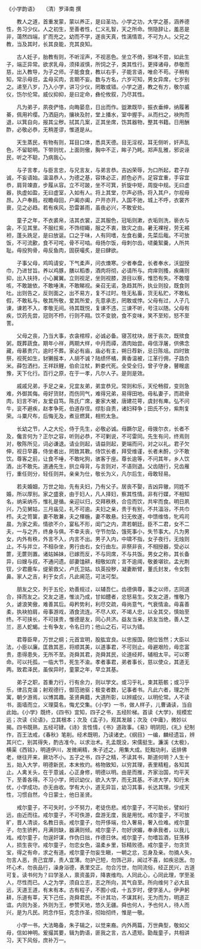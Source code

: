 《小学韵语》　　（清）罗泽南 撰 

　　教人之道，首重发蒙，蒙以养正，是曰圣功。小学之功，大学之基，涵养德性，务习少仪。人之初生，至善者性，仁义礼智，天之所命。恻隐辞让，羞恶是非，蔼然四端，扩而充之。幼而不学，遂丧天真，性漓情乖，不可为人。父兄之教，当及其时，长其良能，充其良知。 

　　古人妊子，胎教有则，不听淫声，不视恶色。坐立不倚，邪味不尝，如此生子，端正异常。欲求乳母，须择淑慎，所饲之子，类其性行。更择诸母，恭敬而慈，出入教导，为子之师。子能食食，教以右手，子能言语，唯俞不苟。子稍有知，常示毋诳，孟母买肉，言期不妄。数与方名，六岁可知，男女异席，七岁别之。递至八岁，乃入小学，讲习少仪，罔敢或错。小学之道，教之有方，敬尔威仪，饬尔伦常。威仪抑抑，是曰定命，彝伦攸叙，乃尽其性。 

　　凡为弟子，夙夜俨恪，向晦晏息，日出而作。盥漱既毕，振衣垂绅，纳履著綦，佩用衿缨。乃洒庭内，攘袂及肘，堂上播水，室中握手。从而扫之，袂拘而退，以箕自向，报其尘秽。拭其几案，正其坐席，饬其器物，整其书籍。日用酬酢，必敬必恭，无稍差谬，惟道是从。 

　　天生蒸民，有物有则，耳目口体，悉具天德。目无淫视，耳无侧听，奸声乱色，不留聪明。下带则忧，上面则傲，胸中不正，眸子乃眊。郑声乱雅，邪说诬民，听之不聪，乃病我心。 

　　与子言孝，与臣言忠，与兄言友，与弟言恭。吉凶荣辱，为口所起，君子存诚，不妄语始。温温恭人，为德之基，容体必正，颜色必齐。足容宜重，手容宜恭，肩背竦直，步履从容。立不可跛，坐不可箕，折旋中矩，周旋中规。无曰虚器，执虚如盈，无曰虚室，入如有人。将上其堂，尔声必扬，将入其户，尔视毋昂。入户奉扃，视瞻毋回，户阖亦阖，户开亦开。入国不驰，城上不呼，衣裳齐衰，见之必趋。若有疾风，恐雷甚雨，虽夜必兴，不敢安处。 

　　童子之年，不衣裘帛，洁其衣裳，正其服色，冠垢则漱，衣垢则洗，亵衣与衾，不见其里。不服红紫，不饰绀緅，服之不衷，致灾之由。暑无裸裎，劳无裼袒，蓬头跣足，是曰放诞。口之于味，人有同嗜，左食右羹，先菜后胾。不可放饭，不可流歠，食不可咤，骨不可啮。毋扬尔饭，毋刺尔齿，嚃羹絮羹，人所共耻。毋投狗骨，毋反鱼肉，固获嘬炙，是曰肆欲。 

　　子事父母，鸡鸣请安，下气柔声，问衣燠寒。少者奉盘，长者奉水，沃盥授巾，乃进甘旨。养以鸡豚，膳以稻黍，酒肉将彻，必请所与。疴痒则搔，疾痛则抑，出入扶持，小心翼翼。立则视足，坐则视膝，游目以察，惟恐有失。不敢嚏咳，不敢跛依，不敢唾洟，不敢睇视。亲召无诺，急趋其所，执业则投，既食则吐。出则告之，反则面之，出不易方，复不过时。牲无私畜，货无私贮，不敢私假，不敢私与。敬其所敬，爱其所爱，先意承志，罔敢或悖。父母有过，人子几谏，谏若不入，孝敬无间。待其既悦，复谏不违，三谏不听，号注以随。父母有疾，饮药先尝，冠则不栉，行则不翔。饮不变貌，食不变味，笑不至矧，怒不至詈。 

　　父母之丧，乃当大事，衣衾棺椁，必诚必备。寝苫枕块，居于丧次，既殡食粥，既葬蔬食。期年小祥，两期大样，中月而禫，酒肉始尝。毋信浮屠，供佛念藏，毋慕贵穴，逾时不葬。家必有庙，庙必有主，朔日荐新，忌日陈俎。四时致祭，视死如生，豺獭报本，人胡不诚？陆绩怀橘，黄香温被，江革行佣，子路负米。薛包洒扫，王祥跃鲤，伯俞泣杖，黔娄代死。全受全归，曾子守身，瞽瞍底豫，天下化行。百行之原，在于一孝，凡尔人子。是则是效。 

　　戚戚兄弟，手足之亲，兄宜友弟，弟宜恭兄。常则和乐，天伦畅叙，变则急难，外御其侮。毋好货财，而伤同气，难得兄弟，易得田地。毋私妻子，而疏骨肉，妇言不听，友爱自笃。陈氏广席，姜家大被，唐建花萼，虞封有庳。弘不问牛，衮不避疾，赵孝争死，伯道存侄。缪肜自责，诸妇释争；田氏不分，紫荆复荣。斗粟尺布，后悔无及，煮豆燃萁，相煎太急。 

　　长幼之节，人之大伦，侍于先生，必敬必诚。毋蹶尔足，毋拨尔衣，长者不及，儳言何为？正尔之容，听则必恭，不可剿说，不可雷同。先生有问，终焉则对，敬陈所见，词必谦退。请业则起，请益则起，更端而问，对之以礼。君子欠伸，视日早暮，侍坐者出，罔致其斁。侍饮长者，拜受维谨，长者未酹，少不敢饮。尊客之前，让食不唾，不敢叱狗，骇客于座。尊长逾等，不问其年，乡人饮酒，出不敢先。道通先生，拱立毋背，与言则对，不语则退。父齿随行，兄齿雁行，重任则分，轻任则并。亲亲为仕，敬长为义，凡尔后生，毋敢轻易。 

　　若夫婚姻，万世之始，先有夫妇，乃有父子。居丧不娶，吉凶异辙，同姓不婚，所以厚别。家之盛衰，由于妇人，凡人择妇，察其性情。非有行媒，不相知名，纳采纳币，惟礼是循。亲迎以归，交拜秩秩，合卺而饮，共牢而食。明日夙兴，乃见舅姑，三月庙见，礼不可逾。夫妇之亲，贵于有别，不共湢浴，不共巾栉。夫之笥箧，妻不敢兼，夫之楎椸，妻不敢悬。妇无攸遂，中馈维恪，牝鸡司晨，为家之索。情欲不介，宴私不形，闺门之内，肃若朝廷。臣不二君，女不二夫，一与之齐，终身与俱。不幸夫丧，守节勿坠，饿死事小，失节事大。凡为男女，内外有秩，外言不入，内言不出。男子入内，中啸不指，女子夜行，无烛则止。不与并立，不相杂坐，男行由右，女行由左。非祭非丧，不相授器，受必以篚，无篚则置。诸姑姊妹，已嫁而反，不与同席，不与共饭。男女之称，其长备异，曰嫂与叔，不通问遗。郤妻馌耕，相敬如宾；言不逾阈，敬姜堪钦。孟光荆钗，少君鹿车，缇萦救父，卢氏卫姑。玖英投秽，凝妻断臂，董氏封发，令女割鼻。家人之吉，利于女贞，凡此阃范，可法可型。 

　　朋友之交，列于五伦，劝善规过，以辅吾仁。齿德俱尊，事之以师，志同道合，择而友之。交友之道，惟淡乃成，甘如醴者，忿怒易生。交友之道，惟敬乃久，谑浪笑傲，难善其后。毋矜势利，利尽交疏，毋尚意气，气衰情渝。毋喜善柔，执袂拍肩，毋事游戏，酒食流连。不尽人欢，不竭人忠，以全其交，慎始至终。不可挟长，不可挟贵，惟德是友，同心共济。益友当亲，损友当绝，善人芝兰，恶人蛇蝎。士有争友，令名日灼；他山之石，可以为错。 

　　君尊臣卑，万世之纲；元首宜明，股肱宜良。以忠报国，随位皆然；大臣以法，小臣以廉。匡救其恶，将顺其美，以道事君，不可则止。毋避艰险，毋恋富贵，患得患失，无所不至。尧舜其君，尧舜其民，论道经邦，辅相太平。可以寄命。可以托孤，一临大节，死生不渝。孝者事君，弟者事长，慈以使众，其道无两。致君泽民，虽俟异时，童蒙之年，早立其基。 

　　弟子之职，首重力行，行有余力，则以学文。或习乎礼，束其筋骸；或习乎乐，律吕克谐；射观德行，御范驰驱；极变者数，记事者书。凡此六者，理之所寓，朝夕游焉，以博其趣。圣贤典籍，大道所彰，以辨威仪，以明伦常。人不读书，面墙而立，义理莫名，悔尤交集。《小学》一书，做人样子，儿曹诵读，当自此始。《小学》既终，《四书》宜知，四子之书，五经阶梯。首读《大学》，规模宏远；次读《论语》，立其根本；次及《孟子》，观其发越；次及《中庸》，微妙以揭。四书既熟，五经可肄。《诗》言性情，《书》道政事。《易》明阴阳，《礼》纪制作，百王法戒，《春秋》笔削。经术既明，乃读诸史。《纲目》一编，麟经遗旨，辨其兴亡，别其得失，酌古准今。以求治术。孔孟既没，宋儒挺生。濂溪《太极》，横渠《西铭》，明道伊川，发微阐精，朱子述之，用集大成。贬黜功利，诋排佛老，继往开来，厥功不小。五子之书，四子之精，不读其书，斯道何明？人生十五，始入大学，明德新民，本末攸灼。格物致知，以穷其理，表里精粗，各知其止。人禽关头，在于意诚，心正身修，明德以明。由是而推，齐家治国，均平天下，至善各得。不习小学，罔识幼仪，欲入大学，而无其基。不进大学，知行未优，小学成功，亦无由收。学有大小，道无异旨，幼习其事，长达其理。少成天性，习惯自然，今日蒙士，他日圣贤。 

　　戒尔童子，不可失时，少不努力，老徒伤悲。戒尔童子，不可助长，譬如行远，由近而往。戒尔童子，不可佚游，盘游无度，我是用忧。戒尔童子，不可放旷，晋人清谈，名教日丧。戒尔童子，勿开侈端，俭入奢易，奢入俭难。戒尔童子，勿生骄矜，月满则缺，器满则倾。戒尔童子，勿好谀媚，奉承我者，以我儿戏。戒尔童子，勿逞奸谋，作伪日拙，作德日休。戒尔童子，勿嗜旨酒，狂荡移人，损生丧守。戒尔童子，勿恋女色，温柔乡里，铄精败德。戒尔童子，勿贪货宝，得之有命，求之有道。戒尔童子勿妄生瞋，一朝之忿，忘身及亲。勿摘人失，勿言人恶，责己宜厚，责人宜薄。勿护己短，勿饰己非，闻过不喜，如疾忌医。勿坏心术，勿丧品行，澡身浴德，表里交正。勿合污世，勿同流俗，经正民兴，古道可复。读书何为？曰学圣人，禀资虽异，降衷维均。人同此心，心同此理，学至圣人，尽性而已。人之为学，须自立志，志之所向，其气自至。所向维何？必大且远，天道王道，有末有本。古有程子，不囿小成，十五岁时，便学圣人。伊尹躬耕，乐道有莘，天下己任，尧舜君民。不计其功，不谋其利，无为而为，明道正谊。内则为圣，外则为王，参赞天地，悠久无疆。舜也何人，予也何人，待人而兴，是为凡民。罔念作狂，克念作圣，彻始彻终，惟是一敬。 

　　小学一书，大法略备，朱子辑之，以觉来裔。内外两篇，万世典型，敬如父母，信如神明。爰撮其要，辑为韵语，匪我之言，古人遗矩。勖哉童子，共相讲习，天下风俗，庶补万一。 
 
